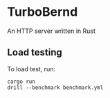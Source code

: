 # TurboBernd

An HTTP server written in Rust

## Load testing

To load test, run:

```shell
cargo run
drill --benchmark benchmark.yml
```
